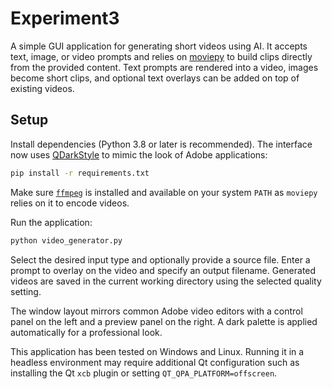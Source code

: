 # Experiment3

A simple GUI application for generating short videos using AI. It accepts text,
image, or video prompts and relies on
[moviepy](https://zulko.github.io/moviepy/) to build clips directly from the
provided content. Text prompts are rendered into a video, images become short
clips, and optional text overlays can be added on top of existing videos.

## Setup

Install dependencies (Python 3.8 or later is recommended). The interface now uses
[QDarkStyle](https://github.com/ColinDuquesnoy/QDarkStyleSheet) to mimic the
look of Adobe applications:

```bash
pip install -r requirements.txt
```

Make sure [`ffmpeg`](https://ffmpeg.org/) is installed and available on your
system `PATH` as `moviepy` relies on it to encode videos.

Run the application:

```bash
python video_generator.py
```

Select the desired input type and optionally provide a source file. Enter a
prompt to overlay on the video and specify an output filename. Generated videos
are saved in the current working directory using the selected quality setting.

The window layout mirrors common Adobe video editors with a control panel on the
left and a preview panel on the right. A dark palette is applied automatically
for a professional look.

This application has been tested on Windows and Linux. Running it in a headless
environment may require additional Qt configuration such as installing the Qt
`xcb` plugin or setting `QT_QPA_PLATFORM=offscreen`.
